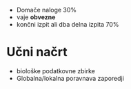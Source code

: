- Domače naloge 30%
- vaje **obvezne**
- končni izpit ali dba delna izpita 70%

# Učni načrt
- biološke podatkovne zbirke
- Globalna/lokalna poravnava zaporedji
